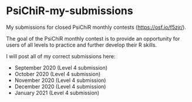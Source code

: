 # PsiChiR-my-submissions
My submissions for closed PsiChiR monthly contests (https://osf.io/f5zjr/).

The goal of the PsiChiR monthly contest is to provide an opportunity for users of all levels to practice and further develop their R skills.

I will post all of my correct submissions here:

- September 2020 (Level 4 submission)
- October 2020 (Level 4 submission)
- November 2020 (Level 4 submission)
- December 2020 (Level 4 submission)
- January 2021 (Level 4 submission)
